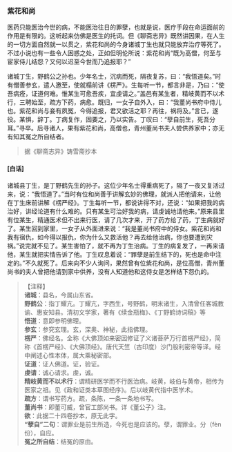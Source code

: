 <script type="text/javascript">
    var head = document.getElementsByTagName('head')[0];
    cssURL = '/public/liao.css';
    linkTag = document.createElement('link');
    linkTag.href = cssURL;
    linkTag.setAttribute('type','text/css');
    linkTag.setAttribute('rel','stylesheet');
    head.appendChild(linkTag);
</script>
### 紫花和尚

医药只能医治今世的病，不能医治往日的罪孽，也就是说，医疗手段在命运面前的作用是有限的。这听起来仿佛是医生的托词。但《聊斋志异》既然讲因果，在人生的一切方面自然就一以贯之，紫花和尚的今身诸城丁生也就只能放弃治疗等死了。不过小说也有一些令人困惑之处，正如但明伦所说：紫花和尚“既为高僧，何至与宦家侍儿结怨？又何以迟至今世而乃追报耶？”

诸城丁生，野鹤公之孙也。少年名士，沉病而死，隔夜复苏，曰：“我悟道矣。”时有僧善参玄，遣人邀至，使就榻前讲《楞严》。生每听一节，都言非是，乃曰：“使吾病痊，证道何难。惟某生可愈吾疾，宜虔请之。”盖邑有某生者，精岐黄而不以术行，三聘始至，疏方下药，病愈。既归，一女子自外入，曰：“我董尚书府中侍儿也。紫花和尚与妾有夙冤，今得追报，君又欲活之耶？再往，祸将及。”言已，遂役。某惧，辞丁。丁病复作，固要之，乃以实告。丁叹曰：“孽自前生，死吾分耳。”寻卒。后寻诸人，果有紫花和尚，高僧也，青州董尚书夫人尝供养家中；亦无有知其冤之所自结者。

</section>

> 据《聊斋志异》铸雪斋抄本

#### [白话]
<aside>

诸城县丁生，是丁野鹤先生的孙子。这位少年名士得重病死了，隔了一夜又复活过来，说：“我悟道了。”当时有位和尚善于讲解玄妙的佛理，就派人把他请来，让他在丁生床前讲解《楞严经》。丁生每听一节，都说讲得不对，还说：“如果把我的病治好，讲经论道有什么难的。只有某生可治好我的病，请虔诚地请他来。”原来县里有位某生，精通医术但不出来行医，请了几次才来，开了药方给了药，丁生病就好了。某生回到家里，一女子从外面进来说：“我是董尚书府中的侍女。紫花和尚和我有宿仇，如今得以报仇，你为什么又救活他？再去给他治病，你也要遭到灾祸。”说完就不见了。某生害怕了，就不再为丁生治病。丁生的病复发了，一再来请他，某生就把实情告诉了他。丁生叹息着说：“罪孽是前生结下的，死也是命中注定的。”不久就死了。后来向不少人询问，果然曾有位紫花和尚，是位高僧，青州董尚书的夫人曾把他请到家中供养，没有人知道他和这侍女是怎样结下怨仇的。

</aside>

> 【注释】  
<b>诸城</b>：县名，今属山东省。  
<b>野鹤公</b>：指丁耀亢。丁耀亢，字西生，号野鹤，明末诸生，入清曾任客城教谕、惠安知县。清初文学家，著有《续金瓶梅》、《丁野鹤诗词稿》等  
<b>悟道</b>：意即参明佛理。  
<b>参玄</b>：参究玄理。玄，深奥、神秘，此指佛理。  
<b>楞严</b>：佛经名。全称《大佛顶如来密因修证了义诸菩萨万行首楞严经》，简称《首楞严经》、《大佛顶经》。唐代天竺（古印度）沙门般利密帝等译。经中阐述心性本体，属大乘秘密部。  
<b>证道</b>：证人佛道。证，验证。  
<b>虔请</b>：诚心请求。虔，诚。  
<b>精岐黄而不以术行</b>：谓精研医学而不行医治病。岐黄，岐伯与黄帝，相传为医家之祖。见《政和证类本草图经序》。后以岐黄代指中医学术。  
<b>疏方</b>：谓书写药方。疏，条陈，一条一条地书写。  
<b>董尚书</b>：即董可威，曾官工部尚书。详《董公子》注。  
<b>欲</b>：此据二十四卷抄本，原无此字。  
<b>“孽自”二句</b>：谓罪业是前生所造，今死也是应该的。孽，谓罪业。分（fèn份），自应。  
<b>冤之所自结</b>：结冤的原由。  
